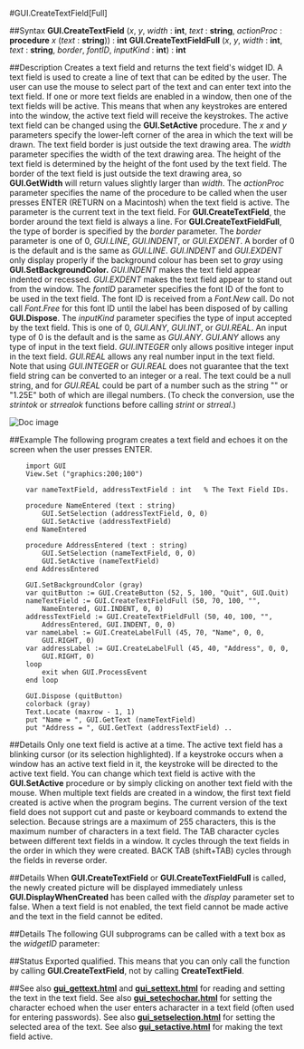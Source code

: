 
#GUI.CreateTextField[Full]

##Syntax
**GUI.CreateTextField** (_x_, _y_, _width_ : **int**, _text_ : **string**,     _actionProc_ : **procedure** _x_ (_text_ : **string**)) : **int**
**GUI.CreateTextFieldFull** (_x_, _y_, _width_ : **int**, _text_ : **string**,     _border_, _fontID_, _inputKind_ : **int**) : **int**



##Description
Creates a text field and returns the text field's widget ID.
A text field is used to create a line of text that can be edited by the user. The user can use the mouse to select part of the text and can enter text into the text field.
If one or more text fields are enabled in a window, then one of the text fields will be active. This means that when any keystrokes are entered into the window, the active text field will receive the keystrokes. The active text field can be changed using the **GUI.SetActive** procedure.
The _x_ and _y_ parameters specify the lower-left corner of the area in which the text will be drawn. The text field border is just outside the text drawing area. The _width_ parameter specifies the width of the text drawing area. The height of the text field is determined by the height of the font used by the text field. The border of the text field is just outside the text drawing area, so **GUI.GetWidth** will return values slightly larger than _width_. The _actionProc_ parameter specifies the name of the procedure to be called when the user presses ENTER (RETURN on a Macintosh) when the text field is active. The parameter is the current text in the text field.
For **GUI.CreateTextField**, the border around the text field is always a line. For **GUI.CreateTextFieldFull**, the type of border is specified by the _border_ parameter. The _border_ parameter is one of 0, _GUI.LINE_, _GUI.INDENT_, or _GUI.EXDENT_. A border of 0 is the default and is the same as _GUI.LINE_. _GUI.INDENT_ and _GUI.EXDENT_ only display properly if the background colour has been set to _gray_ using **GUI.SetBackgroundColor.** _GUI.INDENT_ makes the text field appear indented or recessed. _GUI.EXDENT_ makes the text field appear to stand out from the window. The _fontID_ parameter specifies the font ID of the font to be used in the text field. The font ID is received from a _Font.New_ call. Do not call _Font.Free_ for this font ID until the label has been disposed of by calling **GUI.Dispose**. The _inputKind_ parameter specifies the type of input accepted by the text field. This is one of 0, _GUI.ANY_, _GUI.INT_, or _GUI.REAL_. An input type of 0 is the default and is the same as _GUI.ANY_. _GUI.ANY_ allows any type of input in the text field. _GUI.INTEGER_ only allows positive integer input in the text field. _GUI.REAL_ allows any real number input in the text field. Note that using 
_GUI.INTEGER_ or _GUI.REAL_ does not guarantee that the text field string can be converted to an integer or a real. The text could be a null string, and for _GUI.REAL_ could be part of a number such as the string "" or "1.25E" both of which are illegal numbers. (To check the conversion, use the _strintok_ or _strrealok_ functions before calling _strint_ or _strreal_.)


![Doc image](gui_createtextfield_full01.gif)


##Example
The following program creates a text field and echoes it on the screen when the user presses ENTER.



        import GUI
        View.Set ("graphics:200;100") 
        
        var nameTextField, addressTextField : int   % The Text Field IDs.
        
        procedure NameEntered (text : string)
            GUI.SetSelection (addressTextField, 0, 0)
            GUI.SetActive (addressTextField)
        end NameEntered
        
        procedure AddressEntered (text : string)
            GUI.SetSelection (nameTextField, 0, 0)
            GUI.SetActive (nameTextField)
        end AddressEntered
        
        GUI.SetBackgroundColor (gray)
        var quitButton := GUI.CreateButton (52, 5, 100, "Quit", GUI.Quit)
        nameTextField := GUI.CreateTextFieldFull (50, 70, 100, "", 
            NameEntered, GUI.INDENT, 0, 0)
        addressTextField := GUI.CreateTextFieldFull (50, 40, 100, "", 
            AddressEntered, GUI.INDENT, 0, 0)
        var nameLabel := GUI.CreateLabelFull (45, 70, "Name", 0, 0, 
            GUI.RIGHT, 0)
        var addressLabel := GUI.CreateLabelFull (45, 40, "Address", 0, 0, 
            GUI.RIGHT, 0)
        loop
            exit when GUI.ProcessEvent
        end loop
        
        GUI.Dispose (quitButton)
        colorback (gray)
        Text.Locate (maxrow - 1, 1)
        put "Name = ", GUI.GetText (nameTextField)
        put "Address = ", GUI.GetText (addressTextField) ..
##Details
Only one text field is active at a time. The active text field has a blinking cursor (or its selection highlighted). If a keystroke occurs when a window has an active text field in it, the keystroke will be directed to the active text field. You can change which text field is active with the **GUI.SetActive** procedure or by simply clicking on another text field with the mouse. 
When multiple text fields are created in a window, the first text field created is active when the program begins.
The current version of the text field does not support cut and paste or keyboard commands to extend the selection.
Because strings are a maximum of 255 characters, this is the maximum number of characters in a text field.
The TAB character cycles between different text fields in a window. It cycles through the text fields in the order in which they were created. BACK TAB (shift+TAB) cycles through the fields in reverse order.



##Details
When **GUI.CreateTextField** or **GUI.CreateTextFieldFull** is called, the newly created picture will be displayed immediately unless **GUI.DisplayWhenCreated** has been called with the _display_ parameter set to false. 
When a text field is not enabled, the text field cannot be made active and the text in the field cannot be edited.



##Details
The following GUI subprograms can be called with a text box as the _widgetID_ parameter:





##Status
Exported qualified.
This means that you can only call the function by calling **GUI.CreateTextField**, not by calling **CreateTextField**.



##See also
**[gui_gettext.html](GUI.GetText)** and **[gui_settext.html](GUI.SetText)** for reading and setting the text in the text field. See also **[gui_setechochar.html](GUI.SetEchoChar)** for setting the character echoed when the user enters acharacter in a text field (often used for entering passwords). See also **[gui_setselection.html](GUI.SetSelection)** for setting the selected area of the text. See also **[gui_setactive.html](GUI.SetActive)** for making the text field active.


